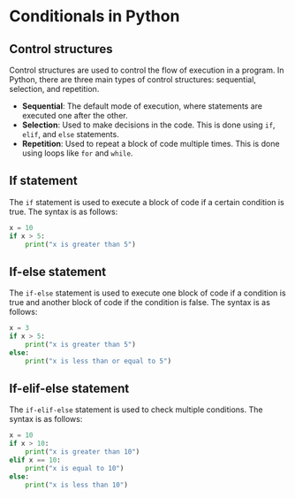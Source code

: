 # Conditionals in Python

## Control structures

Control structures are used to control the flow of execution in a program. In Python, there are three main types of control structures: sequential, selection, and repetition.

- **Sequential**: The default mode of execution, where statements are executed one after the other.
- **Selection**: Used to make decisions in the code. This is done using `if`, `elif`, and `else` statements.
- **Repetition**: Used to repeat a block of code multiple times. This is done using loops like `for` and `while`.

## If statement

The `if` statement is used to execute a block of code if a certain condition is true. The syntax is as follows:

```python
x = 10
if x > 5:
    print("x is greater than 5")
```

## If-else statement

The `if-else` statement is used to execute one block of code if a condition is true and another block of code if the condition is false. The syntax is as follows:

```python
x = 3
if x > 5:
    print("x is greater than 5")
else:
    print("x is less than or equal to 5")
```
## If-elif-else statement

The `if-elif-else` statement is used to check multiple conditions. The syntax is as follows:

```python
x = 10
if x > 10:
    print("x is greater than 10")
elif x == 10:
    print("x is equal to 10")
else:
    print("x is less than 10")
```